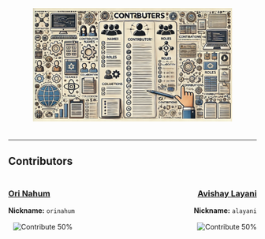 <div align="center">
  <img src="assets/CONTRIBUTERS.png" alt="Contributors" style="width: 80%; max-width: 600px; height: auto; margin-bottom: 20px;">
</div>

---

## Contributors

<div style="display: flex; justify-content: space-between; align-items: center; width: 100%; margin-top: 20px;">

  <div style="text-align: left; width: 45%;">
    <a href="https://github.com/orinahum">
      <h3>Ori Nahum</h3>
    </a>
    <p><strong>Nickname:</strong> <code>orinahum</code></p>
    <img src="https://img.shields.io/badge/Contribute-50%25-blue" alt="Contribute 50%" style="vertical-align: middle; margin-left: 10px;">
  </div>

  <div style="text-align: right; width: 45%;">
    <a href="https://github.com/lavishay-technion">
      <h3>Avishay Layani</h3>
    </a>
    <p><strong>Nickname:</strong> <code>alayani</code></p>
    <img src="https://img.shields.io/badge/Contribute-50%25-blue" alt="Contribute 50%" style="vertical-align: middle; margin-left: 10px;">
  </div>

</div>
